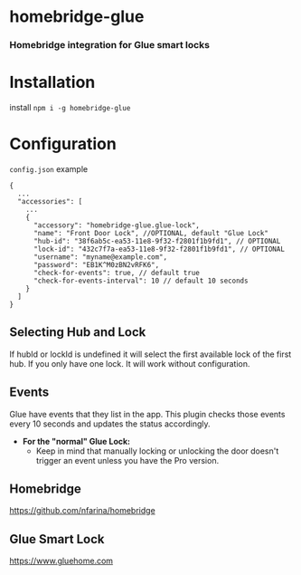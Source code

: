 # homebridge-glue
### Homebridge integration for Glue smart locks

# Installation
install `npm i -g homebridge-glue`

# Configuration
`config.json` example
```
{
  ...
  "accessories": [
    ...
    {
      "accessory": "homebridge-glue.glue-lock",
      "name": "Front Door Lock", //OPTIONAL, default "Glue Lock"
      "hub-id": "38f6ab5c-ea53-11e8-9f32-f2801f1b9fd1", // OPTIONAL
      "lock-id": "432c7f7a-ea53-11e8-9f32-f2801f1b9fd1", // OPTIONAL
      "username": "myname@example.com",
      "password": "EB1K^M0zBN2vRFK6",
      "check-for-events": true, // default true
      "check-for-events-interval": 10 // default 10 seconds
    }
  ]
}

```

## Selecting Hub and Lock
If hubId or lockId is undefined it will select the first available lock of the first hub. If you only have one lock. It will work without configuration.


## Events
Glue have events that they list in the app. This plugin checks those events every 10 seconds and updates the status accordingly.
- __For the "normal" Glue Lock:__
  - Keep in mind that manually locking or unlocking the door doesn't trigger an event unless you have the Pro version.


## Homebridge
https://github.com/nfarina/homebridge


## Glue Smart Lock
https://www.gluehome.com
